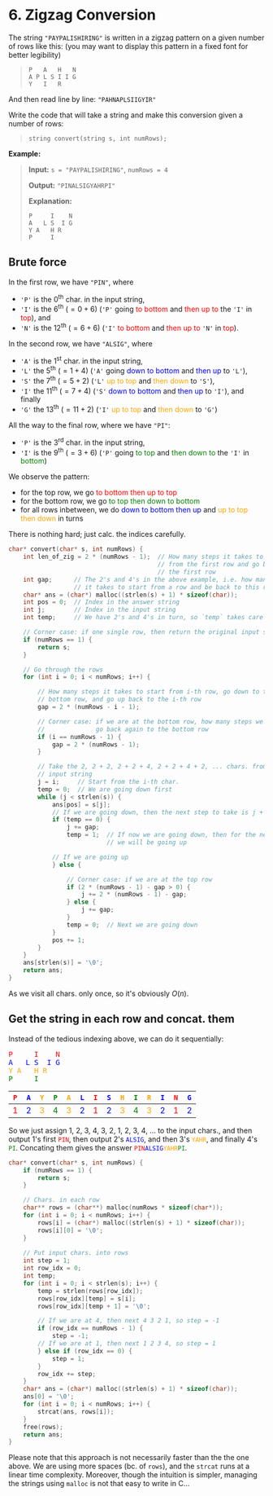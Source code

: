 # 6. Zigzag Conversion

The string `"PAYPALISHIRING"` is written in a zigzag pattern on a given number of rows like this: (you may want to display this pattern in a fixed font for better legibility)

> ```
> P   A   H   N
> A P L S I I G
> Y   I   R
> ```

And then read line by line: `"PAHNAPLSIIGYIR"`

Write the code that will take a string and make this conversion given a number of rows:

> `string convert(string s, int numRows);`

**Example:**

> **Input:** `s = "PAYPALISHIRING"`, `numRows = 4`
>
> **Output:** `"PINALSIGYAHRPI"`
>
> **Explanation:**
>
> ```
> P     I    N
> A   L S  I G
> Y A   H R
> P     I
> ```


## Brute force

In the first row, we have `"PIN"`, where

* `'P'` is the $0$<sup>th</sup> char. in the input string,
* `'I'` is the $6$<sup>th</sup> ($= 0 + 6$) (`'P'` going <font color="red">to bottom</font> and <font color="red">then up to</font> the `'I'` in <font color="red">top</font>), and
* `'N'` is the $12$<sup>th</sup> ($= 6 + 6$) (`'I'` <font color="red">to bottom</font> and <font color="red">then up to</font> `'N'` in <font color="red">top</font>).

In the second row, we have `"ALSIG"`, where

* `'A'` is the $1$<sup>st</sup> char. in the input string,
* `'L'` the $5$<sup>th</sup> ($= 1 + 4$) (`'A'` going <font color="blue">down to bottom</font> and <font color="blue">then up</font> to `'L'`),
* `'S'` the $7$<sup>th</sup> ($= 5 + 2$) (`'L'` <font color="orange">up to top</font> and <font color="orange">then down</font> to `'S'`),
* `'I'` the $11$<sup>th</sup> ($= 7 + 4$) (`'S'` <font color="blue">down to bottom</font> and <font color="blue">then up</font> to `'I'`), and finally
* `'G'` the $13$<sup>th</sup> ($= 11 + 2$) (`'I'` <font color="orange">up to top</font> and <font color="orange">then down</font> to `'G'`)

All the way to the final row, where we have `"PI"`:

* `'P'` is the $3$<sup>rd</sup> char. in the input string,
* `'I'` is the $9$<sup>th</sup> ($= 3 + 6$) (`'P'` going <font color="green">to top</font> and <font color="green">then down to</font> the `'I'` in <font color="green">bottom</font>)


We observe the pattern:

* for the top row, we go <font color="red">to bottom then up to top</font>
* for the bottom row, we go <font color="green">to top then down to bottom</font>
* for all rows inbetween, we do <font color="blue">down to bottom then up</font> and <font color="orange">up to top then down</font> in turns

There is nothing hard; just calc. the indices carefully.

```c
char* convert(char* s, int numRows) {
    int len_of_zig = 2 * (numRows - 1);  // How many steps it takes to start
                                         // from the first row and go back to
                                         // the first row
    int gap;      // The 2's and 4's in the above example, i.e. how many steps
                  // it takes to start from a row and be back to this row
    char* ans = (char*) malloc((strlen(s) + 1) * sizeof(char));
    int pos = 0;  // Index in the answer string
    int j;        // Index in the input string
    int temp;     // We have 2's and 4's in turn, so `temp` takes care of them

    // Corner case: if one single row, then return the original input string
    if (numRows == 1) {
        return s;
    }

    // Go through the rows
    for (int i = 0; i < numRows; i++) {

        // How many steps it takes to start from i-th row, go down to the
        // bottom row, and go up back to the i-th row
        gap = 2 * (numRows - i - 1);

        // Corner case: if we are at the bottom row, how many steps we need to
        //              go back again to the bottom row
        if (i == numRows - 1) {
            gap = 2 * (numRows - 1);
        }

        // Take the 2, 2 + 2, 2 + 2 + 4, 2 + 2 + 4 + 2, ... chars. from the
        // input string
        j = i;     // Start from the i-th char.
        temp = 0;  // We are going down first
        while (j < strlen(s)) {
            ans[pos] = s[j];
            // If we are going down, then the next step to take is j + gap-th
            if (temp == 0) {
                j += gap;
                temp = 1;  // If now we are going down, then for the next char.
                           // we will be going up

            // If we are going up
            } else {

                // Corner case: if we are at the top row
                if (2 * (numRows - 1) - gap > 0) {
                    j += 2 * (numRows - 1) - gap;
                } else {
                    j += gap;
                }
                temp = 0;  // Next we are going down
            }
            pos += 1;
        }
    }
    ans[strlen(s)] = '\0';
    return ans;
}
```

As we visit all chars. only once, so it's obviously $O(n)$.


## Get the string in each row and concat. them

Instead of the tedious indexing above, we can do it sequentially:

<div class="highlight"><pre>
<font color="red">P     I    N</font>
<font color="blue">A   L S  I G</font>
<font color="orange">Y A   H R</font>
<font color="green">P     I</font>
</pre></div>

| <code><font color="red">P</font></code>   | <code><font color="blue">A</font></code>  | <code><font color="orange">Y</font></code>    | <code><font color="green">P</font></code>    | <code><font color="orange">A</font></code>    | <code><font color="blue">L</font></code>  | <code><font color="red">I</font></code>   | <code><font color="blue">S</font></code>   | <code><font color="orange">H</font></code>    | <code><font color="green">I</font></code>     | <code><font color="orange">R</font></code>    | <code><font color="blue">I</font></code>  | <code><font color="red">N</font></code>   | <code><font color="blue">G</font></code> |
|-----------------------------------------  |------------------------------------------ |--------------------------------------------   |------------------------------ |--------------------------------------------   |------------------------------------------ |-----------------------------------------  |-----------------------------  |--------------------------------------------   |-------------------------------------------    |--------------------------------------------   |------------------------------------------ |-----------------------------------------  |-----------------------------  |
| <font color="red">1</font>                | <font color="blue">2</font>               | <font color="orange">3</font>                 | <font color="green">4</font>  | <font color="orange">3</font>                 | <font color="blue">2</font>               | <font color="red">1</font>                | <font color="blue">2</font>   | <font color="orange">3</font>                 | <font color="green">4</font>                  | <font color="orange">3</font>                 | <font color="blue">2</font>               | <font color="red">1</font>                | <font color="blue">2</font>   |

So we just assign 1, 2, 3, 4, 3, 2, 1, 2, 3, 4, ... to the input chars., and then output 1's first <code><font color="red">PIN</font></code>, then output 2's <code><font color="blue">ALSIG</font></code>, and then 3's <code><font color="orange">YAHR</font></code>, and finally 4's <code><font color="green">PI</font></code>. Concating them gives the answer <code><font color="red">PIN</font><font color="blue">ALSIG</font><font color="orange">YAHR</font><font color="green">PI</font></code>.

```c
char* convert(char* s, int numRows) {
    if (numRows == 1) {
        return s;
    }

    // Chars. in each row
    char** rows = (char**) malloc(numRows * sizeof(char*));
    for (int i = 0; i < numRows; i++) {
        rows[i] = (char*) malloc((strlen(s) + 1) * sizeof(char));
        rows[i][0] = '\0';
    }
    
    // Put input chars. into rows
    int step = 1;
    int row_idx = 0;
    int temp;
    for (int i = 0; i < strlen(s); i++) {
        temp = strlen(rows[row_idx]);
        rows[row_idx][temp] = s[i];
        rows[row_idx][temp + 1] = '\0';

        // If we are at 4, then next 4 3 2 1, so step = -1
        if (row_idx == numRows - 1) {
            step = -1;
        // If we are at 1, then next 1 2 3 4, so step = 1
        } else if (row_idx == 0) {
            step = 1;
        }
        row_idx += step;
    }
    char* ans = (char*) malloc((strlen(s) + 1) * sizeof(char));
    ans[0] = '\0';
    for (int i = 0; i < numRows; i++) {
        strcat(ans, rows[i]);
    }
    free(rows);
    return ans;
}
```

Please note that this approach is not necessarily faster than the the one above. We are using more spaces (bc. of `rows`), and the `strcat` runs at a linear time complexity. Moreover, though the intuition is simpler, managing the strings using `malloc` is not that easy to write in C...
